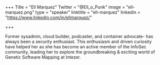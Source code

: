 +++
Title = "Ell Marquez"
Twitter = "@Ell_o_Punk"
image = "ell-marquez.png"
type = "speaker"
linktitle = "ell-marquez"
linkedin = "https://www.linkedin.com/in/ellmarquez/"

+++

Former sysadmin, cloud builder, podcaster, and container advocate- has always been a security enthusiast. This enthusiasm and driven curiosity have helped her as she has become an active member of the InfoSec community, leading her to explore the groundbreaking & exciting world of Genetic Software Mapping at Intezer.
